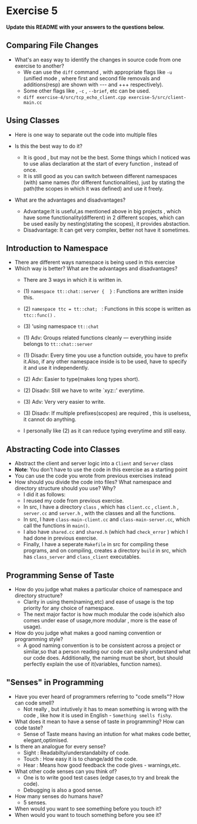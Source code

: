 # Exercise 5

**Update this README with your answers to the questions below.**

## Comparing File Changes

- What's an easy way to identify the changes in source code from one exercise
  to another?
    - We can use the `diff` command , with appropriate flags like `-u` (unified mode , where first and second file removals and additions(resp) are shown with --- and +++ respectively).
    - Some other flags like , `-c` , `--brief`, etc can be used.
    - `diff exercise-4/src/tcp_echo_client.cpp exercise-5/src/client-main.cc`
## Using Classes

- Here is one way to separate out the code into multiple files
- Is this the best way to do it? 
  - It is good , but may not be the best. Some things which I noticed was to use alias declaration at the start of every function , instead of once.
  - It is still good as you can switch between different namespaces (with) same names (for different functionalities), just by stating the path(the scopes in which it was defined) and use it freely.
  
- What are the advantages and disadvantages?
  - Advantage:It is useful,as mentioned above in big projects , which have some functionality(different) in 2 different scopes, which can be used easily by nesting(stating the scopes), it provides abstaction.
  - Disadvantage: It can get very complex, better not have it sometimes.

## Introduction to Namespace

- There are different ways namespace is being used in this exercise
- Which way is better? What are the advantages and disadvantages?
   - There are 3 ways in which it is written in.
    - (1) `namespace tt::chat::server {  }` : Functions are written inside this.
   
    - (2)  `namespace ttc = tt::chat; ` : Functions in this scope is written as `ttc::func()` . 
    - (3) 'using namespace `tt::chat` 

    - (1) Adv: Groups related functions cleanly — everything inside belongs to `tt::chat::server`
    - (1) Disadv: Every time you use a function outside, you have to prefix it.Also, if any other namespace inside is to be used, have to specify it and use it independently.
    - (2) Adv: Easier to type(makes long types short).
    - (2) Disadv: Still we have to write `xyz::' everytime.
    - (3) Adv: Very very easier to write.
    - (3) Disadv: If multiple prefixes(scopes) are required , this is uselsess, it cannot do anything.

    - I personally like (2) as it can reduce typing everytime and still easy.

## Abstracting Code into Classes

- Abstract the client and server logic into a `Client` and `Server` class
- **Note**: You don't have to use the code in this exercise as a starting point
- You can use the code you wrote from previous exercises instead
- How should you divide the code into files? What namespace and directory structure should you use? Why?
  - I did it as follows:
  - I reused my code from previous exercise.
  - In src, I have a directory `class` , which has `client.cc` , `client.h` , `server.cc` and  `server.h` , with the classes and all the functions.
  - In src, I have `class-main-client.cc` and `class-main-server.cc`, which call the functions in `main()`.
  - I also have `shared.cc` and `shared.h` (which had `check_error` ) which I had done in previous exercise.
  - Finally, I have a seperate `Makefile` in src for compiling these programs, and on compiling, creates a directory `build` in src, which has `class_server` and `class_client` executables. 


## Programming Sense of Taste

- How do you judge what makes a particular choice of namespace and directory
  structure?
   - Clarity in using them(naming,etc) and ease of usage is the top priority for any choice of namespace. 
   - The next major factor is how much modular the code is(which also comes under ease of usage,more modular , more is the ease of usage).
- How do you judge what makes a good naming convention or programming style?
  - A good naming convention is to be consistent across a project or similar,so that a person reading our code can easily understand what our code does. Additionally, the naming must be short, but should perfectly explain the use of it(variables, function names).

## "Senses" in Programming

- Have you ever heard of programmers referring to "code smells"? How can code
  smell?
   - Not really , but intutively it has to mean something is wrong with the code , like how it is used in English - `Something smells fishy`.
- What does it mean to have a sense of taste in programming? How can code
  taste?
    - Sense of Taste means having an intution for what makes code better, elegant,optimised.
- Is there an analogue for every sense?
  - Sight : Readabilty/understandabilty  of code.
  - Touch : How easy it is to change/add the code.
  - Hear : Means how good feedback the code gives - warnings,etc.
- What other code senses can you think of?
  - One is to write good test cases (edge cases,to try and break the code).
  - Debugging is also a good sense.
- How many senses do humans have?
  - 5 senses.
- When would you want to see something before you touch it?
- When would you want to touch something before you see it?